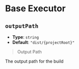 <!-- Generated by @storm-software/untyped -->
<!-- Do not edit this file directly -->

# Base Executor

## `outputPath`

- **Type**: `string`
- **Default**: `"dist/{projectRoot}"`

> Output Path

The output path for the build
